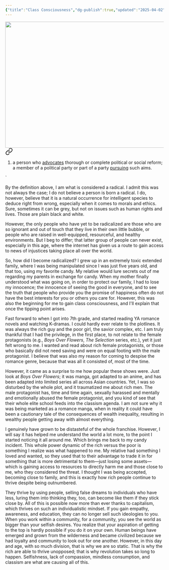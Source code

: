 ```yaml
---
{"title":"Class Consciousness","dg-publish":true,"updated":"2025-04-02","created":"2025-04-02T13:44:35","tags":["classism","wealth","wealth-division","opinion"],"dg-note-icon":"stellar-nebula","dg-path":"Musings/Class Consciousness.md","permalink":"/musings/class-consciousness/","dgPassFrontmatter":true,"noteIcon":"stellar-nebula"}
---
```


<img width="600" height="400" src="https://i.pinimg.com/736x/24/6d/71/246d71a5bbdf8e8aa8084da2330dd9eb.jpg">


<div class="transclusion internal-embed is-loaded"><a class="markdown-embed-link" href="/personal/reading/notes-and-highlights/definitions/#de7ea9" aria-label="Open link"><svg xmlns="http://www.w3.org/2000/svg" width="24" height="24" viewBox="0 0 24 24" fill="none" stroke="currentColor" stroke-width="2" stroke-linecap="round" stroke-linejoin="round" class="svg-icon lucide-link"><path d="M10 13a5 5 0 0 0 7.54.54l3-3a5 5 0 0 0-7.07-7.07l-1.72 1.71"></path><path d="M14 11a5 5 0 0 0-7.54-.54l-3 3a5 5 0 0 0 7.07 7.07l1.71-1.71"></path></svg></a><div class="markdown-embed">



1. a person who [advocates](https://www.google.com/search?sca_esv=ba0413463e4e44e4&sxsrf=AHTn8zpdlZNTnT3ic5oFTQfzZ_sX9Kp6Tg:1743666796648&q=advocates&si=APYL9bsF-Mq-fXaAyJcIV7GbwI1qQEvpJ7YmgFaJgsPTyjhMUq575Q_AGkFzh_yeGTKa6ROjjj6Ro95rhwYW0596iWx_CV6CZGvwmcOMumgeZVzgCeA2vCA%3D&expnd=1&sa=X&ved=2ahUKEwjRj5WAsbuMAxUkke4BHXfFE3sQyecJegUIOxCtAQ) thorough or complete political or social reform; a member of a political party or part of a party [pursuing](https://www.google.com/search?sca_esv=ba0413463e4e44e4&sxsrf=AHTn8zpdlZNTnT3ic5oFTQfzZ_sX9Kp6Tg:1743666796648&q=pursuing&si=APYL9bto9KfN6HH0KMpfhyCmyq0b54wzz1upsiWxiTXDQzGiCKBnr8mh-3LaSgjAy-DIdq6_EfsLZ7M4kwGbxM6YJGcRoIULgbOsplFYR7u5Ei-pBwmm704%3D&expnd=1&sa=X&ved=2ahUKEwjRj5WAsbuMAxUkke4BHXfFE3sQyecJegUIOxCuAQ) such aims. 

</div></div>
`

By the definition above, I am what is considered a radical. I admit this was not always the case; I do not believe a person is born a radical. I do, however, believe that it is a natural occurrence for intelligent species to deduce right from wrong, especially when it comes to morals and ethics. Sure, sometimes it can be grey, but not on issues such as human rights and lives. Those are plain black and white.

However, the only people who have yet to be radicalized are those who are so ignorant and out of touch that they live in their own little bubble, or people who are raised in well-equipped, resourceful, and healthy environments. But I beg to differ; that latter group of people can never exist, especially in this age, where the internet has given us a route to gain access to news of injustices taking place all over the world.

So, how did I become radicalized? I grew up in an extremely toxic extended family, where I was being manipulated since I was just five years old, and that too, using my favorite candy. My relative would lure secrets out of me regarding my parents in exchange for candy. When my mother finally understood what was going on, in order to protect our family, I had to lose my innocence; the innocence of seeing the good in everyone, and to see the truth that people who provide you the promise of happiness often do not have the best interests for you or others you care for. However, this was also the beginning for me to gain class consciousness, and I'll explain that once the tipping point arises.

Fast forward to when I got into 7th grade, and started reading YA romance novels and watching K-dramas. I could hardly ever relate to the plotlines. It was always the rich guy and the poor girl, the savior complex, etc. I am truly thankful that I had the privilege, in the first place, to not relate to the female protagonists (e.g., *Boys Over Flowers*, *The Selection* series, etc.), yet it just felt wrong to me. I wanted and read about rich female protagonists, or those who basically did not need saving and were on equal footing with the male protagonist. I believe that was also my reason for coming to despise the romance genre, because that was all it consisted of, most of the time.

However, it came as a surprise to me how popular these shows were. Just look at *Boys Over Flowers*; it was manga, got adapted to an anime, and has been adapted into limited series all across Asian countries. Yet, I was so disturbed by the whole plot, and it traumatized me about rich men. The male protagonist has, time and time again, sexually harassed and mentally and emotionally abused the female protagonist, and you kind of see that their whole elite school feeds into the classism agenda. I am not sure why it was being marketed as a romance manga, when in reality it could have been a cautionary tale of the consequences of wealth inequality, resulting in wealthy people getting away with almost everything.

I genuinely have grown to be distasteful of the whole franchise. However, I will say it has helped me understand the world a lot more, to the point I started noticing it all around me. Which brings me back to my candy incident. This whole power dynamic of the rich versus the poor is something I realize was what happened to me. My relative had something I loved and wanted, so they used that to their advantage to trade it in for something that is more detrimental to them—just losing some assets—which is gaining access to resources to directly harm me and those close to me, who they considered the threat. I thought I was being accepted, becoming close to family, and this is exactly how rich people continue to thrive despite being outnumbered.

They thrive by using people, selling false dreams to individuals who have less, luring them into thinking they, too, can become like them if they stick close by. All of this is possible now more than ever thanks to capitalism, which thrives on such an individualistic mindset. If you gain empathy, awareness, and education, they can no longer sell such ideologies to you. When you work within a community, for a community, you see the world as bigger than your selfish desires. You realize that your aspiration of getting to the top is hardly possible if you do it on your own. Human beings have emerged and grown from the wilderness and became civilized because we had loyalty and community to look out for one another. However, in this day and age, with so much division, that is why we are so static. That is why the rich are able to thrive unopposed; that is why revolution takes so long to happen. Selfishness, lack of compassion, mindless consumption, and classism are what are causing all of this.